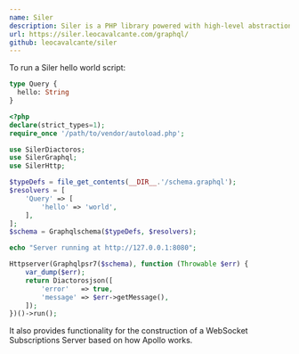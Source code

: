 ```yaml
---
name: Siler
description: Siler is a PHP library powered with high-level abstractions to work with GraphQL.
url: https://siler.leocavalcante.com/graphql/
github: leocavalcante/siler
---
```


To run a Siler hello world script:
```graphql
type Query {
  hello: String
}
```

```php
<?php
declare(strict_types=1);
require_once '/path/to/vendor/autoload.php';

use SilerDiactoros;
use SilerGraphql;
use SilerHttp;

$typeDefs = file_get_contents(__DIR__.'/schema.graphql');
$resolvers = [
    'Query' => [
        'hello' => 'world',
    ],
];
$schema = Graphqlschema($typeDefs, $resolvers);

echo "Server running at http://127.0.0.1:8080";

Httpserver(Graphqlpsr7($schema), function (Throwable $err) {
    var_dump($err);
    return Diactorosjson([
        'error'   => true,
        'message' => $err->getMessage(),
    ]);
})()->run();
```
It also provides functionality for the construction of a WebSocket Subscriptions Server based on how Apollo works.


